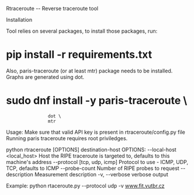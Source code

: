 Rtraceroute -- Reverse traceroute tool

Installation

Tool relies on several packages, to install those packages, run:
# pip install -r requirements.txt

Also, paris-traceroute (or at least mtr) package needs to be installed.
Graphs are generated using dot.

# sudo dnf install -y paris-traceroute \
                    dot \
                    mtr

Usage:
Make sure that valid API key is present in rtraceroute/config.py file
Running paris traceroute requires root priviledges.


python rtraceroute [OPTIONS] destination-host
OPTIONS:
--local-host <local_host>           Host the RIPE traceroute is targeted to, defaults to this machine's address
--protocol [tcp, udp, icmp]         Protocol to use - ICMP, UDP, TCP, defaults to ICMP
--probe-count <count>               Number of RIPE probes to request
--description <description>         Measurement description
-v, --verbose                       verbose output

Example:
python rtaceroute.py --protocol udp  -v www.fit.vutbr.cz